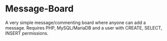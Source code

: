 # Message-Board
A very simple message/commenting board where anyone can add a message. Requires PHP, MySQL/MariaDB and a user with CREATE, SELECT, INSERT permissions.
